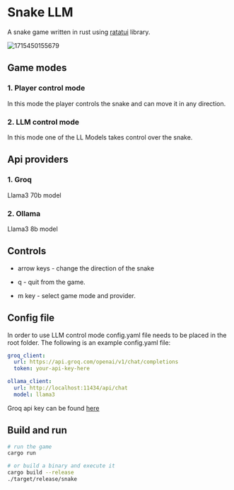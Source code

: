 
# Snake LLM
A snake game written in rust using [ratatui](https://github.com/ratatui-org/ratatui) library.

![1715450155679](image/README/1715450155679.png)

## Game modes

### 1. Player control mode
In this mode the player controls the snake and can move it in any direction. 

### 2. LLM control mode
In this mode one of the LL Models takes control over the snake. 

## Api providers
### 1. Groq 
Llama3 70b model
### 2. Ollama
Llama3 8b model

## Controls
- arrow keys - change the direction of the snake

- q - quit from the game.
  
- m key - select game mode and provider.

## Config file
In order to use LLM control mode config.yaml file needs to be placed in the root folder.
The following is an example config.yaml file:
```yaml
groq_client:
  url: https://api.groq.com/openai/v1/chat/completions
  token: your-api-key-here

ollama_client:
  url: http://localhost:11434/api/chat
  model: llama3
```

Groq api key can be found [here](https://console.groq.com/keys)

## Build and run
```bash
# run the game
cargo run

# or build a binary and execute it
cargo build --release
./target/release/snake
```